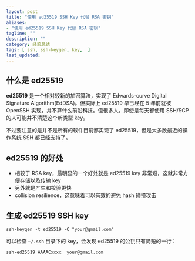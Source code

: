 ```yaml
---
layout: post
title: "使用 ed25519 SSH Key 代替 RSA 密钥"
aliases: 
- "使用 ed25519 SSH Key 代替 RSA 密钥"
tagline: ""
description: ""
category: 经验总结
tags: [ ssh, ssh-keygen, key,  ]
last_updated:
---
```


## 什么是 ed25519

**ed25519** 是一个相对较新的加密算法，实现了 Edwards-curve Digital Signature Algorithm(EdDSA)。但实际上 ed25519 早已经在 5 年前就被 OpenSSH 实现，并不算什么前沿科技。但很多人，即使是每天都使用 SSH/SCP 的人可能并不清楚这个新类型 key。

不过要注意的是并不是所有的软件目前都实现了 ed25519，但是大多数最近的操作系统 SSH 都已经支持了。

## ed25519 的好处

- 相较于 RSA key，最明显的一个好处就是 ed25519 key 非常短，这就非常方便存储以及传输 key
- 另外就是产生和校验更快
- collision resilience，这意味着可以有效的避免 hash 碰撞攻击

## 生成 ed25519 SSH key

```
ssh-keygen -t ed25519 -C "your@gmail.com"
```

可以检查 `~/.ssh` 目录下的 key，会发现 ed25519 的公钥只有简短的一行：

```
ssh-ed25519 AAAACxxxx  your@gmail.com
```
